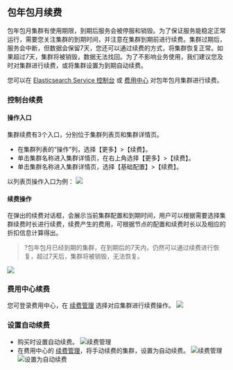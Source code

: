 ## 包年包月续费
包年包月集群有使用期限，到期后服务会被停服和销毁。为了保证服务能稳定正常运行，需要您关注集群的到期时间，并注意在集群到期前进行续费。集群过期后，服务会中断，但数据会保留7天，您还可以通过续费的方式，将集群恢复正常。如果超过7天，集群将被销毁，数据无法找回。为了不影响业务使用，我们建议您及时对集群进行续费，或将集群设置为到期自动续费。

您可以在 [Elasticsearch Service 控制台](https://console.cloud.tencent.com/es) 或 [费用中心](https://console.cloud.tencent.com/expense/overview) 对包年包月集群进行续费。

### 控制台续费
#### 操作入口  
集群续费有3个入口，分别位于集群列表页和集群详情页。  
 - 在集群列表的“操作”列，选择【更多】>【续费】。  
 - 单击集群名称进入集群详情页，在右上角选择【更多】>【续费】。  
 - 单击集群名称进入集群详情页，选择【基础配置】>【续费】。 

以列表页操作入口为例：
![](https://main.qcloudimg.com/raw/1ad3b2d8bc31b9c9f6b03e12e3ed1adb.png)

#### 续费操作
在弹出的续费对话框，会展示当前集群配置和到期时间，用户可以根据需要选择集群续费时长进行续费，续费产生的费用，可根据节点的配置和续费时长以及相应的折扣信息计算得出。
>?包年包月已经到期的集群，在到期后的7天内，仍然可以通过续费进行恢复，超过7天后，集群将被销毁，无法恢复。
> 
![](https://main.qcloudimg.com/raw/2a8c672fa50d72b83a3e9ec8fb90efe3.jpg)

### 费用中心续费
您可登录费用中心，在 [续费管理](https://console.cloud.tencent.com/account/renewal) 选择对应集群进行续费操作。
![](https://main.qcloudimg.com/raw/e54d990e0afa42e3f71789ac85552918.png)

### 设置自动续费
- 购买时设置自动续费。
![续费管理](https://main.qcloudimg.com/raw/cf3369fdcc2d215eb18b806b2dcbd780.png)
- 在费用中心的 [续费管理](https://console.cloud.tencent.com/account/renewal)，将手动续费的集群，设置为自动续费。
![续费管理](https://main.qcloudimg.com/raw/48994600847c730ff911b51886e50db3.png)
![设置为自动续费](https://main.qcloudimg.com/raw/5781b7bf87ceb0ad98913f6020ede2a7.png)

